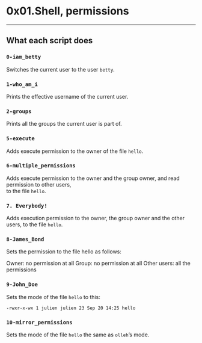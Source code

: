 # 0x01.Shell, permissions
---
## What each script does
### `0-iam_betty`
Switches the current user to the user `betty`.
### `1-who_am_i`
Prints the effective username of the current user.
### `2-groups`
Prints all the groups the current user is part of.
### `5-execute`
Adds execute permission to the owner of the file `hello`.
### `6-multiple_permissions`
Adds execute permission to the owner and the group owner, and read permission to other users, 
\
to the file `hello`.
### `7. Everybody!`
Adds execution permission to the owner, the group owner and the other users, to the file `hello`.
### `8-James_Bond`
Sets the permission to the file hello as follows:

Owner: no permission at all
Group: no permission at all
Other users: all the permissions
### `9-John_Doe`
Sets the mode of the file `hello` to this:
```
-rwxr-x-wx 1 julien julien 23 Sep 20 14:25 hello
```
### `10-mirror_permissions`
Sets the mode of the file `hello` the same as `olleh`’s mode.
